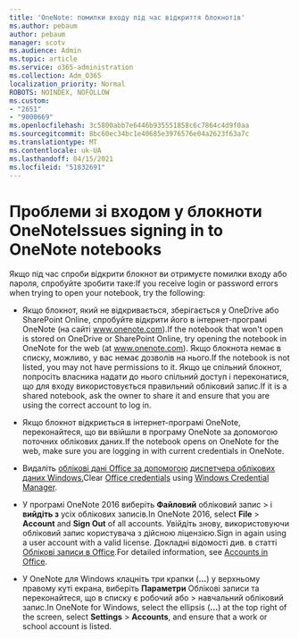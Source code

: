 ```yaml
---
title: 'OneNote: помилки входу під час відкриття блокнотів'
ms.author: pebaum
author: pebaum
manager: scotv
ms.audience: Admin
ms.topic: article
ms.service: o365-administration
ms.collection: Adm_O365
localization_priority: Normal
ROBOTS: NOINDEX, NOFOLLOW
ms.custom:
- "2651"
- "9000669"
ms.openlocfilehash: 3c5800abb7e6446b935551858c6c7864c4d9f0aa
ms.sourcegitcommit: 8bc60ec34bc1e40685e3976576e04a2623f63a7c
ms.translationtype: MT
ms.contentlocale: uk-UA
ms.lasthandoff: 04/15/2021
ms.locfileid: "51832691"
---
```

# <a name="issues-signing-in-to-onenote-notebooks"></a><span data-ttu-id="8a6e5-102">Проблеми зі входом у блокноти OneNote</span><span class="sxs-lookup"><span data-stu-id="8a6e5-102">Issues signing in to OneNote notebooks</span></span>

<span data-ttu-id="8a6e5-103">Якщо під час спроби відкрити блокнот ви отримуєте помилки входу або пароля, спробуйте зробити таке:</span><span class="sxs-lookup"><span data-stu-id="8a6e5-103">If you receive login or password errors when trying to open your notebook, try the following:</span></span>

- <span data-ttu-id="8a6e5-104">Якщо блокнот, який не відкривається, зберігається у OneDrive або SharePoint Online, спробуйте відкрити його в інтернет-програмі OneNote (на сайті www.onenote.com).</span><span class="sxs-lookup"><span data-stu-id="8a6e5-104">If the notebook that won't open is stored on OneDrive or SharePoint Online, try opening the notebook in OneNote for the web (at www.onenote.com).</span></span> <span data-ttu-id="8a6e5-105">Якщо блокнота немає в списку, можливо, у вас немає дозволів на нього.</span><span class="sxs-lookup"><span data-stu-id="8a6e5-105">If the notebook is not listed, you may not have permissions to it.</span></span> <span data-ttu-id="8a6e5-106">Якщо це спільний блокнот, попросіть власника надати до нього спільний доступ і переконатися, що для входу використовується правильний обліковий запис.</span><span class="sxs-lookup"><span data-stu-id="8a6e5-106">If it is a shared notebook, ask the owner to share it and ensure that you are using the correct account to log in.</span></span>

- <span data-ttu-id="8a6e5-107">Якщо блокнот відкриється в інтернет-програмі OneNote, переконайтеся, що ви ввійшли в програму OneNote за допомогою поточних облікових даних.</span><span class="sxs-lookup"><span data-stu-id="8a6e5-107">If the notebook opens on OneNote for the web, make sure you are logging in with current credentials in OneNote.</span></span> 

- <span data-ttu-id="8a6e5-108">Видаліть [облікові дані Office за допомогою](https://docs.microsoft.com/office/troubleshoot/error-messages/another-account-already-signed-in#step-3-clear-cached-credentials-on-the-computer) [диспетчера облікових даних Windows.](https://support.microsoft.com/help/4026814/windows-accessing-credential-manager)</span><span class="sxs-lookup"><span data-stu-id="8a6e5-108">Clear [Office credentials](https://docs.microsoft.com/office/troubleshoot/error-messages/another-account-already-signed-in#step-3-clear-cached-credentials-on-the-computer) using [Windows Credential Manager](https://support.microsoft.com/help/4026814/windows-accessing-credential-manager).</span></span>

- <span data-ttu-id="8a6e5-109">У програмі OneNote 2016 виберіть **Файловий** обліковий запис  >   і **вийдіть з** усіх облікових записів.</span><span class="sxs-lookup"><span data-stu-id="8a6e5-109">In OneNote 2016, select **File** > **Account** and **Sign Out** of all accounts.</span></span> <span data-ttu-id="8a6e5-110">Увійдіть знову, використовуючи обліковий запис користувача з дійсною ліцензією.</span><span class="sxs-lookup"><span data-stu-id="8a6e5-110">Sign in again using a user account with a valid license.</span></span> <span data-ttu-id="8a6e5-111">Докладні відомості див. в статті [Облікові записи в Office](https://support.office.com/article/accounts-in-office-628ea040-f265-49de-b986-be09c3ebf8a9).</span><span class="sxs-lookup"><span data-stu-id="8a6e5-111">For detailed information, see [Accounts in Office](https://support.office.com/article/accounts-in-office-628ea040-f265-49de-b986-be09c3ebf8a9).</span></span>

- <span data-ttu-id="8a6e5-112">У OneNote для Windows клацніть три крапки (**...**) у верхньому правому куті екрана, виберіть **Параметри** Облікові записи та переконайтеся, що в списку є робочий або  >  навчальний обліковий запис.</span><span class="sxs-lookup"><span data-stu-id="8a6e5-112">In OneNote for Windows, select the ellipsis (**…**) at the top right of the screen, select **Settings** > **Accounts**, and ensure that a work or school account is listed.</span></span>